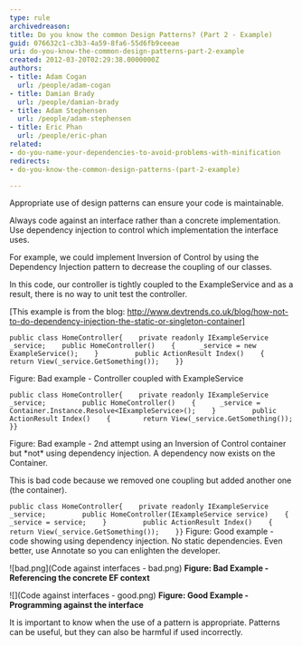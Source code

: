 ```yaml
---
type: rule
archivedreason: 
title: Do you know the common Design Patterns? (Part 2 - Example)
guid: 076632c1-c3b3-4a59-8fa6-55d6fb9ceeae
uri: do-you-know-the-common-design-patterns-part-2-example
created: 2012-03-20T02:29:38.0000000Z
authors:
- title: Adam Cogan
  url: /people/adam-cogan
- title: Damian Brady
  url: /people/damian-brady
- title: Adam Stephensen
  url: /people/adam-stephensen
- title: Eric Phan
  url: /people/eric-phan
related:
- do-you-name-your-dependencies-to-avoid-problems-with-minification
redirects:
- do-you-know-the-common-design-patterns-(part-2-example)

---
```


Appropriate use of design patterns can ensure your code is maintainable.

<!--endintro-->

Always code against an interface rather than a concrete implementation. Use dependency injection to control which implementation the interface uses.

For example, we could implement Inversion of Control by using the Dependency Injection pattern to decrease the coupling of our classes.

In this code, our controller is tightly coupled to the ExampleService and as a result, there is no way to unit test the controller.

[This example is from the blog: http://www.devtrends.co.uk/blog/how-not-to-do-dependency-injection-the-static-or-singleton-container]

`public class HomeController{    private readonly IExampleService _service;    public HomeController()    {      _service = new ExampleService();    }         public ActionResult Index()    {        return View(_service.GetSomething());    }}`

Figure: Bad example - Controller coupled with ExampleService

`public class HomeController{    private readonly IExampleService _service;         public HomeController()    {      _service = Container.Instance.Resolve<IExampleService>();    }         public ActionResult Index()    {        return View(_service.GetSomething());    }}`

Figure: Bad example - 2nd attempt using an Inversion of Control container but \*not\* using dependency injection. A dependency now exists on the Container.

This is bad code because we removed one coupling but added another one (the container).

`public class HomeController{    private readonly IExampleService _service;         public HomeController(IExampleService service)    {      _service = service;    }         public ActionResult Index()    {        return View(_service.GetSomething());    }}`
Figure: Good example - code showing using dependency injection. No static dependencies. 
Even better, use Annotate so you can enlighten the developer.

![bad.png](Code against interfaces - bad.png)
**Figure: Bad Example - Referencing the concrete EF context**

![](Code against interfaces - good.png)
**Figure: Good Example - Programming against the interface**

It is important to know when the use of a pattern is appropriate.  Patterns can be useful, but they can also be harmful if used incorrectly.
